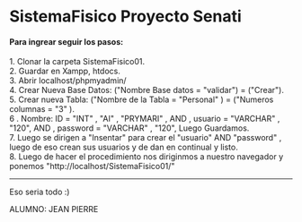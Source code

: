 # SistemaFisico Proyecto Senati

<h4>Para ingrear seguir los pasos:</h4>
1. Clonar la carpeta SistemaFisico01. <br>
2. Guardar en Xampp, htdocs. <br>
3. Abrir localhost/phpmyadmin/ <br>
4. Crear Nueva Base Datos: ("Nombre Base datos = "validar") = ("Crear"). <br>
5. Crear nueva Tabla: ("Nombre de la Tabla = "Personal" ) = ("Numeros columnas = "3" ). <br>
6 . Nombre: ID = "INT" , "AI" , "PRYMARI" , AND , usuario = "VARCHAR" , "120", AND , password = "VARCHAR" , "120", Luego Guardamos. <br>
7. Luego se dirigen a "Insentar" para crear el "usuario" AND "password" , luego de eso crean sus usuarios y de dan en continual y listo. <br>
8. Luego de hacer el procedimiento nos diriginmos a nuestro navegador y ponemos "http://localhost/SistemaFisico01/"
<hr>

Eso seria todo :)

ALUMNO: JEAN PIERRE
